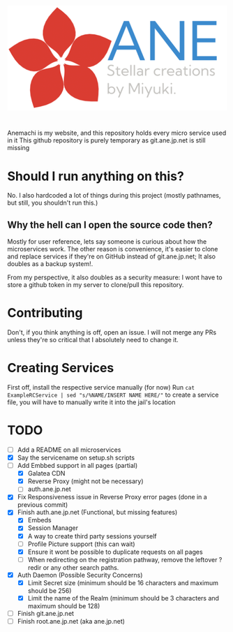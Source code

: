 ![ANE Logo](GalateaCDN/default/images/logos/ane-logo-final.png)

#

Anemachi is my website, and this repository holds every micro service used in it
This github repository is purely temporary as git.ane.jp.net is still missing

# Should I run anything on this?

No. I also hardcoded a lot of things during this project (mostly pathnames, but still, you shouldn't run this.)

## Why the hell can I open the source code then?

Mostly for user reference, lets say someone is curious about how the microservices work.
The other reason is convenience, it's easier to clone and replace services if they're on GitHub instead of git.ane.jp.net;
It also doubles as a backup system!.

From my perspective, it also doubles as a security measure: I wont have to store a github token in my server to clone/pull this repository.

# Contributing

Don't, if you think anything is off, open an issue.
I will not merge any PRs unless they're so critical that I absolutely need to change it.

# Creating Services

First off, install the respective service manually (for now)
Run `cat ExampleRCService | sed "s/%NAME/INSERT NAME HERE/"` to create a service file, you will have to manually write it into the jail's location

# TODO

- [ ] Add a README on all microservices
- [x] Say the servicename on setup.sh scripts
- [ ] Add Embbed support in all pages (partial)
  - [x] Galatea CDN
  - [x] Reverse Proxy (might not be necessary)
  - [ ] auth.ane.jp.net
- [x] Fix Responsiveness issue in Reverse Proxy error pages (done in a previous commit)
- [x] Finish auth.ane.jp.net (Functional, but missing features)
  - [x] Embeds
  - [x] Session Manager
  - [x] A way to create third party sessions yourself
  - [ ] Profile Picture support (this can wait)
  - [x] Ensure it wont be possible to duplicate requests on all pages
  - [ ] When redirecting on the registration pathway, remove the leftover ?redir or any other search paths.
- [x] Auth Daemon (Possible Security Concerns)
  - [x] Limit Secret size (minimum should be 16 characters and maximum should be 256)
  - [x] Limit the name of the Realm (minimum should be 3 characters and maximum should be 128)
- [ ] Finish git.ane.jp.net
- [ ] Finish root.ane.jp.net (aka ane.jp.net)
